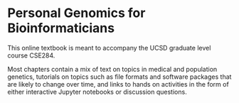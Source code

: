 # Personal Genomics for Bioinformaticians

This online textbook is meant to accompany the UCSD graduate level course CSE284.

Most chapters contain a mix of text on topics in medical and population genetics, tutorials on topics such as file formats and software packages that are likely to change over time, and links to hands on activities in the form of either interactive Jupyter notebooks or discussion questions.

```{tableofcontents}
```

